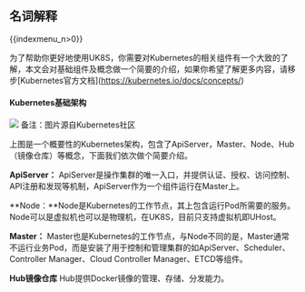 ## 名词解释

{{indexmenu_n>0}}

为了帮助你更好地使用UK8S，你需要对Kubernetes的相关组件有一个大致的了解，本文会对基础组件及概念做一个简要的介绍，如果你希望了解更多内容，请移步\[Kubernetes官方文档\](<https://kubernetes.io/docs/concepts/>)

#### Kubernetes基础架构

![](/images/compute/uk8s/introduction/kubernetes-whole-arch.png)
备注：图片源自Kubernetes社区

上图是一个概要性的Kubernetes架构，包含了ApiServer，Master、Node、Hub（镜像仓库）等概念，下面我们依次做个简要介绍。

**ApiServer：**
ApiServer是操作集群的唯一入口，并提供认证、授权、访问控制、API注册和发现等机制，ApiServer作为一个组件运行在Master上。

**Node：**Node是Kubernetes的工作节点，其上包含运行Pod所需要的服务。Node可以是虚拟机也可以是物理机，在UK8S，目前只支持虚拟机即UHost。

**Master：**
Master也是Kubernetes的工作节点，与Node不同的是，Master通常不运行业务Pod，而是安装了用于控制和管理集群的如ApiServer、Scheduler、Controller
Manager、Cloud Controller Manager、ETCD等组件。

**Hub镜像仓库** Hub提供Docker镜像的管理、存储、分发能力。
